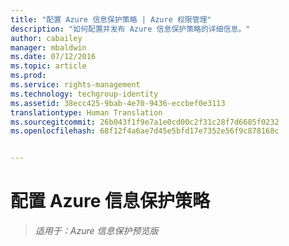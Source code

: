 ```yaml
---
title: "配置 Azure 信息保护策略 | Azure 权限管理"
description: "如何配置并发布 Azure 信息保护策略的详细信息。"
author: cabailey
manager: mbaldwin
ms.date: 07/12/2016
ms.topic: article
ms.prod: 
ms.service: rights-management
ms.technology: techgroup-identity
ms.assetid: 38ecc425-9bab-4e70-9436-eccbef0e3113
translationtype: Human Translation
ms.sourcegitcommit: 26b043f1f9e7a1e0cd00c2f31c28f7d6685f0232
ms.openlocfilehash: 68f12f4a6ae7d45e5bfd17e7352e56f9c878168c


---
```


# 配置 Azure 信息保护策略 

>*适用于：Azure 信息保护预览版*




<!--HONumber=Aug16_HO4-->


